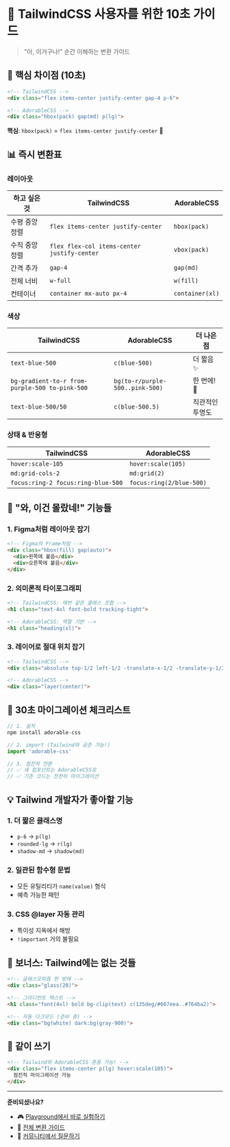 # 🔄 TailwindCSS 사용자를 위한 10초 가이드

> "아, 이거구나!" 순간 이해하는 변환 가이드

## 🎯 핵심 차이점 (10초)

```html
<!-- TailwindCSS -->
<div class="flex items-center justify-center gap-4 p-6">

<!-- AdorableCSS -->
<div class="hbox(pack) gap(md) p(lg)">
```

**핵심**: `hbox(pack)` = `flex items-center justify-center` 🎉

## 📊 즉시 변환표

### 레이아웃

| 하고 싶은 것 | TailwindCSS | AdorableCSS | 
|-------------|-------------|-------------|
| 수평 중앙 정렬 | `flex items-center justify-center` | `hbox(pack)` |
| 수직 중앙 정렬 | `flex flex-col items-center justify-center` | `vbox(pack)` |
| 간격 추가 | `gap-4` | `gap(md)` |
| 전체 너비 | `w-full` | `w(fill)` |
| 컨테이너 | `container mx-auto px-4` | `container(xl)` |

### 색상

| TailwindCSS | AdorableCSS | 더 나은 점 |
|-------------|-------------|-----------|
| `text-blue-500` | `c(blue-500)` | 더 짧음 ✨ |
| `bg-gradient-to-r from-purple-500 to-pink-500` | `bg(to-r/purple-500..pink-500)` | 한 번에! 🎨 |
| `text-blue-500/50` | `c(blue-500.5)` | 직관적인 투명도 |

### 상태 & 반응형

| TailwindCSS | AdorableCSS |
|-------------|-------------|
| `hover:scale-105` | `hover:scale(105)` |
| `md:grid-cols-2` | `md:grid(2)` |
| `focus:ring-2 focus:ring-blue-500` | `focus:ring(2/blue-500)` |

## 🤯 "와, 이건 몰랐네!" 기능들

### 1. Figma처럼 레이아웃 잡기

```html
<!-- Figma의 Frame처럼 -->
<div class="hbox(fill) gap(auto)">
  <div>왼쪽에 붙음</div>
  <div>오른쪽에 붙음</div>
</div>
```

### 2. 의미론적 타이포그래피

```html
<!-- TailwindCSS: 매번 같은 클래스 조합 -->
<h1 class="text-4xl font-bold tracking-tight">

<!-- AdorableCSS: 역할 기반 -->
<h1 class="heading(xl)">
```

### 3. 레이어로 절대 위치 잡기

```html
<!-- TailwindCSS -->
<div class="absolute top-1/2 left-1/2 -translate-x-1/2 -translate-y-1/2">

<!-- AdorableCSS -->
<div class="layer(center)">
```

## 🚀 30초 마이그레이션 체크리스트

```javascript
// 1. 설치
npm install adorable-css

// 2. import (Tailwind와 공존 가능!)
import 'adorable-css'

// 3. 점진적 전환
// ✅ 새 컴포넌트는 AdorableCSS로
// ✅ 기존 코드는 천천히 마이그레이션
```

## 💡 Tailwind 개발자가 좋아할 기능

### 1. 더 짧은 클래스명
- `p-6` → `p(lg)`
- `rounded-lg` → `r(lg)`
- `shadow-md` → `shadow(md)`

### 2. 일관된 함수형 문법
- 모든 유틸리티가 `name(value)` 형식
- 예측 가능한 패턴

### 3. CSS @layer 자동 관리
- 특이성 지옥에서 해방
- `!important` 거의 불필요

## 🎁 보너스: Tailwind에는 없는 것들

```html
<!-- 글래스모피즘 한 방에 -->
<div class="glass(20)">

<!-- 그라디언트 텍스트 -->
<h1 class="font(4xl) bold bg-clip(text) c(135deg/#667eea..#764ba2)">

<!-- 자동 다크모드 (준비 중) -->
<div class="bg(white) dark:bg(gray-900)">
```

## 🤝 같이 쓰기

```html
<!-- Tailwind와 AdorableCSS 혼용 가능! -->
<div class="flex items-center p(lg) hover:scale(105)">
  점진적 마이그레이션 가능
</div>
```

---

**준비되셨나요?** 

- 🎮 [Playground에서 바로 실험하기](/playground)
- 📖 [전체 변환 가이드](/docs/migration-guide)
- 💬 [커뮤니티에서 질문하기](https://github.com/adorablecss/adorable-css-v2/discussions)